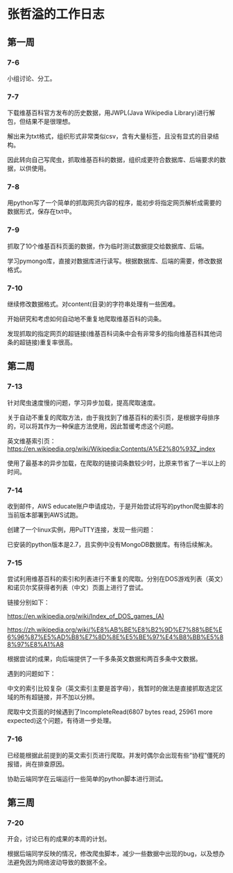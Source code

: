 # 张哲溢的工作日志

## 第一周

### 7-6

小组讨论、分工。

### 7-7

下载维基百科官方发布的历史数据，用JWPL(Java Wikipedia Library)进行解包，但结果不是很理想。

解出来为txt格式，组织形式非常类似csv，含有大量<ref/>标签，且没有显式的目录结构。

因此转向自己写爬虫，抓取维基百科的数据，组织成更符合数据库、后端要求的数据，以供使用。

### 7-8

用python写了一个简单的抓取网页内容的程序，能初步将指定网页解析成需要的数据形式，保存在txt中。

### 7-9

抓取了10个维基百科页面的数据，作为临时测试数据提交给数据库、后端。

学习pymongo库，直接对数据库进行读写。根据数据库、后端的需要，修改数据格式。

### 7-10

继续修改数据格式。对content(目录)的字符串处理有一些困难。

开始研究和考虑如何自动地不重复地爬取维基百科的词条。

发现抓取的指定网页的超链接(维基百科词条中会有非常多的指向维基百科其他词条的超链接)重复率很高。

## 第二周

### 7-13

针对爬虫速度慢的问题，学习异步加载，提高爬取速度。

关于自动不重复的爬取方法，由于我找到了维基百科的索引页，是根据字母排序的，可以将其作为一种保底方法使用，因此暂缓考虑这个问题。

英文维基索引页：https://en.wikipedia.org/wiki/Wikipedia:Contents/A%E2%80%93Z_index

使用了最基本的异步加载，在爬取的链接词条数较少时，比原来节省了一半以上的时间。

### 7-14

收到邮件，AWS educate账户申请成功，于是开始尝试将写的python爬虫脚本的当前版本部署到AWS试跑。

创建了一个linux实例，用PuTTY连接，发现一些问题：

已安装的python版本是2.7，且实例中没有MongoDB数据库。有待后续解决。

### 7-15

尝试利用维基百科的索引和列表进行不重复的爬取。分别在DOS游戏列表（英文）和诺贝尔奖获得者列表（中文）页面上进行了尝试。

链接分别如下：

https://en.wikipedia.org/wiki/Index_of_DOS_games_(A)

https://zh.wikipedia.org/wiki/%E8%AB%BE%E8%B2%9D%E7%88%BE%E6%96%87%E5%AD%B8%E7%8D%8E%E5%BE%97%E4%B8%BB%E5%88%97%E8%A1%A8

根据尝试的成果，向后端提供了一千多条英文数据和两百多条中文数据。

遇到的问题如下：

中文的索引比较复杂（英文索引主要是首字母），我暂时的做法是直接抓取选定区域的所有超链接，并不加以分辨。

爬取中文页面的时候遇到了IncompleteRead(6807 bytes read, 25961 more expected)这个问题，有待进一步处理。

### 7-16

已经能根据此前提到的英文索引页进行爬取。并发时偶尔会出现有些“协程”僵死的报错，尚在排查原因。

协助云端同学在云端运行一些简单的python脚本进行测试。

## 第三周

### 7-20

开会，讨论已有的成果的本周的计划。

根据后端同学反映的情况，修改爬虫脚本，减少一些数据中出现的bug，以及想办法避免因为网络波动导致的数据不全。
